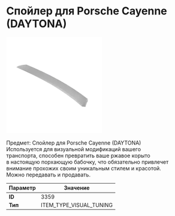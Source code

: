 # Спойлер для Porsche Cayenne (DAYTONA)

![Item Image](../img/3359.webp?raw=true)

Предмет: Спойлер для Porsche Cayenne (DAYTONA)<br>Используется для визуальной модификаций вашего<br>транспорта, способен превратить ваше ржавое корыто<br>в настоящую порхающую бабочку, что обязательно привлечет<br>внимание прохожих своим уникальным стилем и красотой.<br>Можно передавать и продавать.


| Параметр | Значение |
|----------|----------|
| **ID** | 3359 |
| **Тип** | ITEM_TYPE_VISUAL_TUNING |

